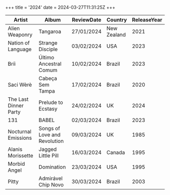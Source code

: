 +++
title = '2024'
date = 2024-03-27T11:31:25Z
+++

| Artist               | Album                          | ReviewDate | Country   | ReleaseYear |
|----------------------|--------------------------------|------------|-----------|-------------|
| Alien Weaponry       | Tangaroa                       | 27/01/2024 | New Zealand | 2021        |
| Nation of Language   | Strange Disciple               | 03/02/2024 | USA       | 2023        |
| Bríi                 | Último Ancestral Comum         | 10/02/2024 | Brazil    | 2023        |
| Saci Wèrè            | Cabeça Sem Tampa               | 17/02/2024 | Brazil    | 2020        |
| The Last Dinner Party| Prelude to Ecstasy             | 24/02/2024 | UK        | 2024        |
| 131                  | BABEL                          | 02/03/2024 | Brazil    | 2023        |
| Nocturnal Emissions  | Songs of Love and Revolution   | 09/03/2024 | UK        | 1985        |
| Alanis Morissette    | Jagged Little Pill             | 16/03/2024 | Canada    | 1995        |
| Morbid Angel         | Domination                     | 23/03/2024 | USA       | 1995        |
| Pitty                | Admirável Chip Novo            | 30/03/2024 | Brazil    | 2003        |
